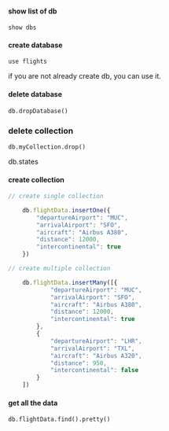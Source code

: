 #### show list of db
    show dbs
#### create database 
    use flights
if you are not already create db, you can use it.

#### delete database
    db.dropDatabase()

### delete collection
    db.myCollection.drop()

db.states

#### create collection
```js
// create single collection

    db.flightData.insertOne({
        "departureAirport": "MUC",
        "arrivalAirport": "SFO",
        "aircraft": "Airbus A380",
        "distance": 12000,
        "intercontinental": true
    })

// create multiple collection

    db.flightData.insertMany([{
            "departureAirport": "MUC",
            "arrivalAirport": "SFO",
            "aircraft": "Airbus A380",
            "distance": 12000,
            "intercontinental": true
        },
        {
            "departureAirport": "LHR",
            "arrivalAirport": "TXL",
            "aircraft": "Airbus A320",
            "distance": 950,
            "intercontinental": false
        }
    ])
```
#### get all the data

    db.flightData.find().pretty()